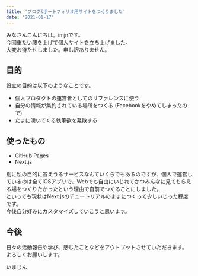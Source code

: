 ```yaml
---
title: 'ブログ&ポートフォリオ用サイトをつくりました'
date: '2021-01-17'
---
```


みなさんこんにちは。imjnです。  
今回重たい腰を上げて個人サイトを立ち上げました。  
大変お待たせしました。申し訳ありません。

## 目的

設立の目的は以下のようなことです。

- 個人プロダクトの運営者としてのリファレンスに使う
- 自分の情報が集約されている場所をつくる (Facebookをやめてしまったので)
- たまに湧いてくる執筆欲を発散する

## 使ったもの

- GitHub Pages
- Next.js

別に私の目的に答えうるサービスなんていくらでもあるのですが、個人で運営しているのは全てiOSアプリで、Webでも自由にいじれてかつみんなに見てもらえる場をつくりたかったという理由で自前でつくることにしました。  
といっても現状はNext.jsのチュートリアルのままにつくって少しいじった程度です。  
今後自分好みにカスタマイズしていこうと思います。

## 今後

日々の活動報告や学び、感じたことなどをアウトプットさせていただきます。  
よろしくお願いします。

いまじん